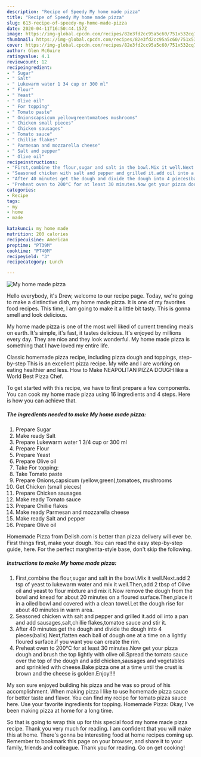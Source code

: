 ```yaml
---
description: "Recipe of Speedy My home made pizza"
title: "Recipe of Speedy My home made pizza"
slug: 613-recipe-of-speedy-my-home-made-pizza
date: 2020-04-11T16:50:44.157Z
image: https://img-global.cpcdn.com/recipes/82e3fd2cc95a5c60/751x532cq70/my-home-made-pizza-recipe-main-photo.jpg
thumbnail: https://img-global.cpcdn.com/recipes/82e3fd2cc95a5c60/751x532cq70/my-home-made-pizza-recipe-main-photo.jpg
cover: https://img-global.cpcdn.com/recipes/82e3fd2cc95a5c60/751x532cq70/my-home-made-pizza-recipe-main-photo.jpg
author: Glen McGuire
ratingvalue: 4.1
reviewcount: 12
recipeingredient:
- " Sugar"
- " Salt"
- " Lukewarm water 1 34 cup or 300 ml"
- " Flour"
- " Yeast"
- " Olive oil"
- " For topping"
- " Tomato paste"
- " Onionscapsicum yellowgreentomatoes mushrooms"
- " Chicken small pieces"
- " Chicken sausages"
- " Tomato sauce"
- " Chillie flakes"
- " Parmesan and mozzarella cheese"
- " Salt and pepper"
- " Olive oil"
recipeinstructions:
- "First,combine the flour,sugar and salt in the bowl.Mix it well.Next.add 2 tsp of yeast to lukewarm water and mix it well.Then,add 2 tbsp of Olive oil and yeast to flour mixture and mix it.Now remove the dough from the bowl and knead for about 20 minutes on a floured surface.Then,place it in a oiled bowl and covered with a clean towel.Let the dough rise for about 40 minutes in warm area."
- "Seasoned chicken with salt and pepper and grilled it.add oil into a pan and add sausages,salt,chillie flakes,tomatoe sauce and stir it."
- "After 40 minutes get the dough and divide the dough into 4 pieces(balls).Next,flatten each ball of dough one at a time on a lightly floured surface.if you want you can create the rim."
- "Preheat oven to 200°C for at least 30 minutes.Now get your pizza dough and brush the top lightly with olive oil.Spread the tomato sauce over the top of the dough and add chicken,sausages and vegetables and sprinkled with cheese.Bake pizza one at a time until the crust is brown and the cheese is golden.Enjoy!!!!"
categories:
- Recipe
tags:
- my
- home
- made

katakunci: my home made 
nutrition: 200 calories
recipecuisine: American
preptime: "PT39M"
cooktime: "PT40M"
recipeyield: "3"
recipecategory: Lunch

---
```



![My home made pizza](https://img-global.cpcdn.com/recipes/82e3fd2cc95a5c60/751x532cq70/my-home-made-pizza-recipe-main-photo.jpg)

Hello everybody, it's Drew, welcome to our recipe page. Today, we're going to make a distinctive dish, my home made pizza. It is one of my favorites food recipes. This time, I am going to make it a little bit tasty. This is gonna smell and look delicious.

My home made pizza is one of the most well liked of current trending meals on earth. It's simple, it's fast, it tastes delicious. It's enjoyed by millions every day. They are nice and they look wonderful. My home made pizza is something that I have loved my entire life.

Classic homemade pizza recipe, including pizza dough and toppings, step-by-step This is an excellent pizza recipe. My wife and I are working on eating healthier and less. How to Make NEAPOLITAN PIZZA DOUGH like a World Best Pizza Chef.


To get started with this recipe, we have to first prepare a few components. You can cook my home made pizza using 16 ingredients and 4 steps. Here is how you can achieve that.

<!--inarticleads1-->

##### The ingredients needed to make My home made pizza:

1. Prepare  Sugar
1. Make ready  Salt
1. Prepare  Lukewarm water 1 3/4 cup or 300 ml
1. Prepare  Flour
1. Prepare  Yeast
1. Prepare  Olive oil
1. Take  For topping:
1. Take  Tomato paste
1. Prepare  Onions,capsicum (yellow,green),tomatoes, mushrooms
1. Get  Chicken (small pieces)
1. Prepare  Chicken sausages
1. Make ready  Tomato sauce
1. Prepare  Chillie flakes
1. Make ready  Parmesan and mozzarella cheese
1. Make ready  Salt and pepper
1. Prepare  Olive oil


Homemade Pizza from Delish.com is better than pizza delivery will ever be. First things first, make your dough. You can read the easy step-by-step guide, here. For the perfect margherita-style base, don&#39;t skip the following. 

<!--inarticleads2-->

##### Instructions to make My home made pizza:

1. First,combine the flour,sugar and salt in the bowl.Mix it well.Next.add 2 tsp of yeast to lukewarm water and mix it well.Then,add 2 tbsp of Olive oil and yeast to flour mixture and mix it.Now remove the dough from the bowl and knead for about 20 minutes on a floured surface.Then,place it in a oiled bowl and covered with a clean towel.Let the dough rise for about 40 minutes in warm area.
1. Seasoned chicken with salt and pepper and grilled it.add oil into a pan and add sausages,salt,chillie flakes,tomatoe sauce and stir it.
1. After 40 minutes get the dough and divide the dough into 4 pieces(balls).Next,flatten each ball of dough one at a time on a lightly floured surface.if you want you can create the rim.
1. Preheat oven to 200°C for at least 30 minutes.Now get your pizza dough and brush the top lightly with olive oil.Spread the tomato sauce over the top of the dough and add chicken,sausages and vegetables and sprinkled with cheese.Bake pizza one at a time until the crust is brown and the cheese is golden.Enjoy!!!!


My son sure enjoyed building his pizza and he was so proud of his accomplishment. When making pizza I like to use homemade pizza sauce for better taste and flavor. You can find my recipe for tomato pizza sauce here. Use your favorite ingredients for topping. Homemade Pizza: Okay, I&#39;ve been making pizza at home for a long time. 

So that is going to wrap this up for this special food my home made pizza recipe. Thank you very much for reading. I am confident that you will make this at home. There's gonna be interesting food at home recipes coming up. Remember to bookmark this page on your browser, and share it to your family, friends and colleague. Thank you for reading. Go on get cooking!

